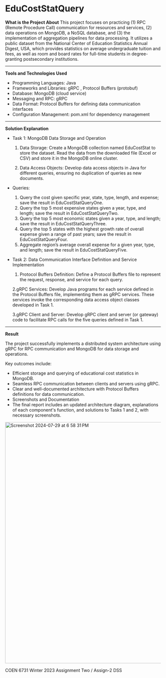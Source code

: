 # EduCostStatQuery

**What is the Project About**
This project focuses on practicing (1) RPC (Remote Procedure Call) communication for resources and services, (2) data operations on MongoDB, a NoSQL database, and (3) the implementation of aggregation pipelines for data processing. It utilizes a public dataset from the National Center of Education Statistics Annual Digest, USA, which provides statistics on average undergraduate tuition and fees, as well as room and board rates for full-time students in degree-granting postsecondary institutions.

-------------------------------------------------------------------------------------------------------------------------------------------------------------------------------

**Tools and Technologies Used**

- Programming Languages: Java
- Frameworks and Libraries: gRPC , Protocol Buffers (protobuf)
- Database: MongoDB (cloud service)
- Messaging and RPC: gRPC
- Data Format: Protocol Buffers for defining data communication interfaces
- Configuration Management: pom.xml for dependency management


-------------------------------------------------------------------------------------------------------------------------------------------------------------------------------

**Solution Explanation**

- Task 1: MongoDB Data Storage and Operation
  
    1. Data Storage:
    Create a MongoDB collection named EduCostStat to store the dataset.
    Read the data from the downloaded file (Excel or CSV) and store it in the MongoDB online cluster.
    
    2. Data Access Objects:
    Develop data access objects in Java for different queries, ensuring no duplication of queries as new documents.

- Queries:

    1. Query the cost given specific year, state, type, length, and expense; save the result in EduCostStatQueryOne.
    2. Query the top 5 most expensive states given a year, type, and length; save the result in EduCostStatQueryTwo.
    3. Query the top 5 most economic states given a year, type, and length; save the result in EduCostStatQueryThree.
    4. Query the top 5 states with the highest growth rate of overall expense given a range of past years; save the result in EduCostStatQueryFour.
    5. Aggregate region’s average overall expense for a given year, type, and length; save the result in EduCostStatQueryFive.
   
- Task 2: Data Communication Interface Definition and Service Implementation
  
    1. Protocol Buffers Definition:
    Define a Protocol Buffers file to represent the request, response, and service for each query.
    
    2.gRPC Services:
    Develop Java programs for each service defined in the Protocol Buffers file, implementing them as gRPC services. These services invoke the corresponding data access object classes developed in Task 1.
    
    3.gRPC Client and Server:
    Develop gRPC client and server (or gateway) code to facilitate RPC calls for the five queries defined in Task 1.

-------------------------------------------------------------------------------------------------------------------------------------------------------------------------------

**Result**

The project successfully implements a distributed system architecture using gRPC for RPC communication and MongoDB for data storage and operations. 

Key outcomes include:

- Efficient storage and querying of educational cost statistics in MongoDB.
- Seamless RPC communication between clients and servers using gRPC.
- Clear and well-documented architecture with Protocol Buffers definitions for data communication.
- Screenshots and Documentation
- The final report includes an updated architecture diagram, explanations of each component's function, and solutions to Tasks 1 and 2, with necessary screenshots.



<img width="781" alt="Screenshot 2024-07-29 at 6 58 31 PM" src="https://github.com/user-attachments/assets/7be417e2-b4ee-4bd8-a838-1bf0f2567d3b">


COEN 6731 Winter 2023 Assignment Two / Assign-2 DSS
